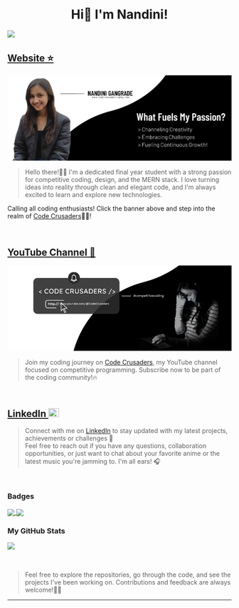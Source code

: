 <h1 align="center">Hi👋 I'm Nandini!</h1>

![](https://komarev.com/ghpvc/?username=your-github-nandini-gangrade&color=blue&style=plastic)

## <a href="https://www.code-crusaders.epizy.com">Website ⭐</a>
[![Design & Development](https://github.com/nandini-gangrade/nandini-gangrade/blob/main/Website%20Banner.png)](https://www.code-crusaders.epizy.com)
> Hello there!👋🏻 I'm a dedicated final year student with a strong passion for competitive coding, design, and the MERN stack. I love turning ideas into reality through clean and elegant code, and I'm always excited to learn and explore new technologies. <br>

Calling all coding enthusiasts! Click the banner above and step into the realm of <a href="https://www.code-crusaders.epizy.com">Code Crusaders</a>🤟🏻!
 
<br>

## <a href="https://www.youtube.com/@CodeCrusaders?sub_confirmation=1">YouTube Channel 🎥</a>


<div align="center">
  <a href="https://www.youtube.com/@CodeCrusaders?sub_confirmation=1">
    <img src="https://github.com/nandini-gangrade/nandini-gangrade/blob/main/youtube%20bannerr.png" alt="Code Crusaders Banner">
  </a>
</div>

> Join my coding journey on <a href="https://www.youtube.com/@CodeCrusaders?sub_confirmation=1">Code Crusaders</a>, my YouTube channel focused on competitive programming. Subscribe now to be part of the coding community!🔥

<br>

## <a href="https://www.linkedin.com/in/nandini-gangrade" target="_blank" rel="noreferrer">LinkedIn <img src="https://raw.githubusercontent.com/danielcranney/readme-generator/main/public/icons/socials/linkedin.svg" width="24" height="20"/> </a> 

> Connect with me on <a href="https://www.linkedin.com/in/nandini-gangrade" target="_blank" rel="noreferrer">LinkedIn</a> to stay updated with my latest projects, achievements or challenges 🤝 <br>
Feel free to reach out if you have any questions, collaboration opportunities, or just want to chat about your favorite anime or the latest music you're jamming to. I'm all ears! 🎧

<br>

<!--
### Socials

<p align="left"> 
<a href="https://www.codepen.io/nandini-gangrade" target="_blank" rel="noreferrer"><img src="https://raw.githubusercontent.com/danielcranney/readme-generator/main/public/icons/socials/codepen.svg" width="32" height="32" /></a>
<a href="https://www.youtube.com/@CodeCrusaders" target="_blank" rel="noreferrer"><img src="https://raw.githubusercontent.com/danielcranney/readme-generator/main/public/icons/socials/youtube.svg" width="32" height="32" /></a>
<a href="https://www.github.com/nandini-gangrade" target="_blank" rel="noreferrer"><img src="https://raw.githubusercontent.com/danielcranney/readme-generator/main/public/icons/socials/github.svg" width="32" height="32" /></a> <a href="http://www.instagram.com/monn_coquelicot/" target="_blank" rel="noreferrer"><img src="https://raw.githubusercontent.com/danielcranney/readme-generator/main/public/icons/socials/instagram.svg" width="32" height="32" /></a> <a href="https://www.linkedin.com/in/nandini-gangrade-868385227/" target="_blank" rel="noreferrer"><img src="https://raw.githubusercontent.com/danielcranney/readme-generator/main/public/icons/socials/linkedin.svg" width="32" height="32" /></a>
</p>
-->

### Badges
<a href="https://github.com/nandini-gangrade/github-readme-stats">
  <img height=200 align="center" src="https://github-readme-stats.vercel.app/api?username=nandini-gangrade" />
</a>
<a href="https://github.com/nandini-gangrade/convoychat">
  <img height=200 align="center" src="https://github-readme-stats.vercel.app/api/top-langs?username=nandini-gangrade&layout=compact&langs_count=8&card_width=320" />
</a>

<br>

### My GitHub Stats

<a href="http://www.github.com/nandini-gangrade"><img src="https://github-readme-streak-stats.herokuapp.com/?user=nandini-gangrade&stroke=ffffff&background=1c1917&ring=0891b2&fire=0891b2&currStreakNum=ffffff&currStreakLabel=0891b2&sideNums=ffffff&sideLabels=ffffff&dates=ffffff&hide_border=true" /></a>

<br>


 > Feel free to explore the repositories, go through the code, and see the projects I've been working on. Contributions and feedback are always welcome!👍🏻


----------------------------------------

<br>
